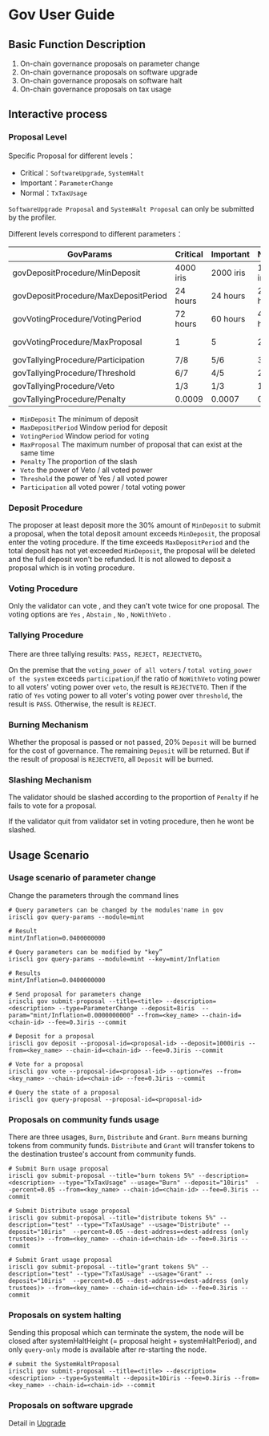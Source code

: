 # Gov User Guide

## Basic Function Description

1. On-chain governance proposals on parameter change
2. On-chain governance proposals on software upgrade 
3. On-chain governance proposals on software halt
4. On-chain governance proposals on tax usage

## Interactive process

### Proposal Level

Specific Proposal for different levels：
- Critical：`SoftwareUpgrade`, `SystemHalt`
- Important：`ParameterChange`
- Normal：`TxTaxUsage`

`SoftwareUpgrade Proposal` and `SystemHalt Proposal` can only be submitted by the profiler.

Different levels correspond to different parameters：

| GovParams | Critical | Important | Normal |Range|
| ------ | ------ | ------ | ------|------| 
| govDepositProcedure/MinDeposit | 4000 iris | 2000 iris | 1000 iris |[10iris,10000iris]|
| govDepositProcedure/MaxDepositPeriod | 24 hours | 24 hours | 24 hours |[20s,3d]|
| govVotingProcedure/VotingPeriod | 72 hours | 60 hours | 48 hours |[20s,3d]|
| govVotingProcedure/MaxProposal | 1 | 5 | 2 |Critical==1, other(1,)|
| govTallyingProcedure/Participation | 7/8 | 5/6 | 3/4 |(0,1)|
| govTallyingProcedure/Threshold | 6/7 | 4/5 | 2/3 |(0,1)|
| govTallyingProcedure/Veto | 1/3 | 1/3 | 1/3 |(0,1)|
| govTallyingProcedure/Penalty | 0.0009 | 0.0007 | 0.0005 |(0,1)|


* `MinDeposit`  The minimum of  deposit
* `MaxDepositPeriod`  Window period for deposit
* `VotingPeriod` Window period for voting
* `MaxProposal` The maximum number of proposal that can exist at the same time
* `Penalty`   The proportion of the slash
* `Veto`  the power of Veto / all voted power
* `Threshold` the power of Yes / all voted power
* `Participation` all voted power / total voting power

### Deposit Procedure

The proposer at least deposit more the 30% amount of `MinDeposit` to submit a proposal, when the total deposit amount exceeds `MinDeposit`, the proposal enter the voting procedure. If the time exceeds `MaxDepositPeriod` and the total deposit has not yet exceeded `MinDeposit`, the proposal will be deleted and the full deposit won't be refunded. It is not allowed to deposit a proposal which is in voting procedure.

### Voting Procedure
Only the validator can vote , and they can't vote twice for one proposal. The voting options are `Yes` , `Abstain` , `No` , `NoWithVeto` .

### Tallying Procedure

There are three tallying results: `PASS`，`REJECT`，`REJECTVETO`。

On the premise that the `voting_power of all voters` / `total voting_power of the system` exceeds `participation`,if the ratio of `NoWithVeto` voting power to all voters' voting power over `veto`, the result is `REJECTVETO`. Then if the ratio of `Yes` voting power to all voter's voting power over `threshold`, the result is `PASS`. Otherwise, the result is `REJECT`. 
 

### Burning Mechanism

Whether the proposal is passed or not passed, 20% `Deposit` will be burned for the cost of governance. The remaining `Deposit` will be returned. But if the result of proposal is `REJECTVETO`,  all `Deposit` will be burned.

### Slashing Mechanism

The validator should be slashed according to the proportion of `Penalty` if he fails to vote for a proposal.

If the validator quit from validator set in voting procedure, then he wont be slashed.

## Usage Scenario

### Usage scenario of parameter change

Change the parameters through the command lines

```
# Query parameters can be changed by the modules'name in gov 
iriscli gov query-params --module=mint

# Result
mint/Inflation=0.0400000000

# Query parameters can be modified by "key”
iriscli gov query-params --module=mint --key=mint/Inflation

# Results
mint/Inflation=0.0400000000

# Send proposal for parameters change
iriscli gov submit-proposal --title=<title> --description=<description> --type=ParameterChange --deposit=8iris  --param="mint/Inflation=0.0000000000" --from=<key_name> --chain-id=<chain-id> --fee=0.3iris --commit

# Deposit for a proposal
iriscli gov deposit --proposal-id=<proposal-id> --deposit=1000iris --from=<key_name> --chain-id=<chain-id> --fee=0.3iris --commit

# Vote for a proposal 
iriscli gov vote --proposal-id=<proposal-id> --option=Yes --from=<key_name> --chain-id=<chain-id> --fee=0.3iris --commit

# Query the state of a proposal
iriscli gov query-proposal --proposal-id=<proposal-id>
```

### Proposals on community funds usage
There are three usages, `Burn`, `Distribute` and `Grant`. `Burn` means burning tokens from community funds. `Distribute` and `Grant` will transfer tokens to the destination trustee's account from community funds.

```shell
# Submit Burn usage proposal
iriscli gov submit-proposal --title="burn tokens 5%" --description=<description> --type="TxTaxUsage" --usage="Burn" --deposit="10iris"  --percent=0.05 --from=<key_name> --chain-id=<chain-id> --fee=0.3iris --commit

# Submit Distribute usage proposal
iriscli gov submit-proposal --title="distribute tokens 5%" --description="test" --type="TxTaxUsage" --usage="Distribute" --deposit="10iris"  --percent=0.05 --dest-address=<dest-address (only trustees)> --from=<key_name> --chain-id=<chain-id> --fee=0.3iris --commit

# Submit Grant usage proposal
iriscli gov submit-proposal --title="grant tokens 5%" --description="test" --type="TxTaxUsage" --usage="Grant" --deposit="10iris"  --percent=0.05 --dest-address=<dest-address (only trustees)> --from=<key_name> --chain-id=<chain-id> --fee=0.3iris --commit
```

### Proposals on system halting

Sending this proposal which can terminate the system, the node will be closed after systemHaltHeight (= proposal height + systemHaltPeriod), and only `query-only` mode is available after re-starting the node.

```
# submit the SystemHaltProposal
iriscli gov submit-proposal --title=<title> --description=<description> --type=SystemHalt --deposit=10iris --fee=0.3iris --from=<key_name> --chain-id=<chain-id> --commit
```

### Proposals on software upgrade

Detail in [Upgrade](upgrade.md)

